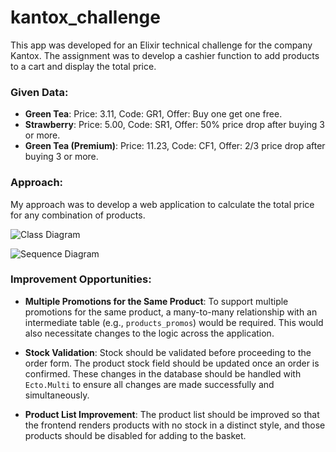# kantox_challenge

This app was developed for an Elixir technical challenge for the company Kantox. The assignment was to develop a cashier function to add products to a cart and display the total price.

### Given Data:

- **Green Tea**: Price: 3.11, Code: GR1, Offer: Buy one get one free.
- **Strawberry**: Price: 5.00, Code: SR1, Offer: 50% price drop after buying 3 or more.
- **Green Tea (Premium)**: Price: 11.23, Code: CF1, Offer: 2/3 price drop after buying 3 or more.

### Approach:

My approach was to develop a web application to calculate the total price for any combination of products.

![Class Diagram](https://www.plantuml.com/plantuml/png/jLC_xzCm4DtpAQoCI8rWpVGJg0C3We7TEknJUwh_MBvp8QhuxgHMcZP6g2pTegTtz_xa_CO2MOftdN70hBxbQ8iHTUcKsYaJBOwA9LCuL220tm8MsMHAGZ5iy9J9pCmlCU0qx8t4uLFqAJ893j-dX9N44irfL1G43vWhH1uEg4jo4Uowy7TtT-VZuWsCq7cM-16ZGmZ_i4TiOWcYPmncbMbKrSm-55y9-2jHXgjzRK7cuIAcVWbvN9BKHZJDViXMo5FG9P3mwlrkyIFm2UMpe5UNTdvbjrx_lpBmrpZRJH85tBF1Ij8_IOxwLifJhPGSeTNfslf3SMtORL0UbOVqCcEhzjTiCQlBInjW0S7sPC3QZCpDlskpPpIK28CqpyNH6VFqzx7LPBVNrt_erMwd-lV3yAvVhdvKH-2kDjuI7cvkL2O60GhSrO8QvYAmB7l3O8jtVm00)

![Sequence Diagram](https://www.plantuml.com/plantuml/png/XP3DJiCm48JlVehbbXnu0Gweq0g90nBYvnnjdQMDwjZ6NglgsxE9bKWB28wPp3VhcKrcJ5n6Pz1oIF2GWcVolOaY3tQ8w1csoEZ2GMbFc4x4sdOaUmf5Yw_eA1kpvCBrxH87D_12duKomtCAVR4CE_a3pO6uYrMvQitY5d0DcKWkoIjG7wdl4-Ss4JB1FURf-v5fXCRJkTlFGZU8q9hg5cuj8QI4MyfPex6A6byW2QY5XRwBqLrWDsGRYcTeHhpigSD9dTgDeJNLge_MOYj7FRm5HgTEhDtUO_-jszBarxMglLV-TRI_ot_8YsSW_vXW-ZNlaDKG_zy_3toixRBPYB6CxWi0)

### Improvement Opportunities:

- **Multiple Promotions for the Same Product**: To support multiple promotions for the same product, a many-to-many relationship with an intermediate table (e.g., `products_promos`) would be required. This would also necessitate changes to the logic across the application.
  
- **Stock Validation**: Stock should be validated before proceeding to the order form. The product stock field should be updated once an order is confirmed. These changes in the database should be handled with `Ecto.Multi` to ensure all changes are made successfully and simultaneously.

- **Product List Improvement**: The product list should be improved so that the frontend renders products with no stock in a distinct style, and those products should be disabled for adding to the basket.
